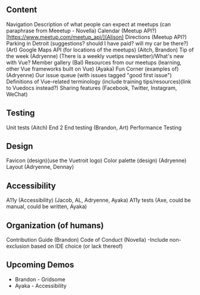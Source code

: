 ## Content

Navigation
Description of what people can expect at meetups (can paraphrase from Meeetup - Novella)
Calendar (Meetup API?)[https://www.meetup.com/meetup_api/](Alison) Directions (Meetup API?)
Parking in Detroit (suggestions? should I have paid? will my car be there?)(Art)
Google Maps API (for locations of the meetups) (Aitch, Brandon)
Tip of the week (Adryenne) (There is a weekly vuetips newsletter)/What's new with Vue?
Member gallery (Bal)
Resources from our meetups (learning, other Vue frameworks built on Vue) (Ayaka)
Fun Corner (examples of)(Adryenne)
Our issue queue (with issues tagged "good first issue")
Definitions of Vue-related terminology (include training tips/resources)(link to Vuedocs instead?)
Sharing features (Facebook, Twitter, Instagram, WeChat)

## Testing

Unit tests (Aitch)
End 2 End testing (Brandon, Art)
Performance Testing

## Design

Favicon (design)(use the Vuetroit logo)
Color palette (design) (Adryenne)
Layout (Adryenne, Dennay)

## Accessibility

A11y (Accessibility) (Jacob, AL, Adryenne, Ayaka)
A11y tests (Axe, could be manual, could be written, Ayaka)

## Organization (of humans)
Contribution Guide (Brandon)
Code of Conduct (Novella)
-Include non-exclusion based on IDE choice (or lack thereof)

## Upcoming Demos
- Brandon - Gridsome
- Ayaka - Accessibility
